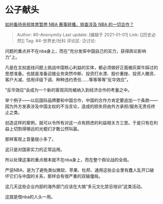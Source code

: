 # 公子献头
[如何看待央视体育暂停 NBA 赛事转播，排查涉及 NBA 的一切合作？](https://www.zhihu.com/question/349675424/answer/850369777)

> Author: #0-Anonymity
> Last update: [编辑于 2021-01-01]
> Link: [[历史必然]]
> Tag: #4-世界史/社科
> 评论区:
> 泛讨论:

问题的重点并不在nba身上，而在“充分发挥中国自己的实力，获得舆论影响力”上。

凡是在主权底线问题上挑战中国核心利益的实体，都必须做好正面被灰犀牛踩过的思想准备。也就是准备迎接业务突然中断、投资打水漂、股价重挫、投资人撤资、客户大减、信用评级下调、种种违约责任……等等等等“反华效应”。

“反华效应”会成为一个新的客观风险被纳入到经济合作的考量之中。

举个例子——以后国际品牌要和中国合作，中国的合作方肯定要追加一个条款——因为外方发表涉及中国主权的不当言论，造成的损失将由外方承担/服务无责任终止之类。

创造这样的案例，就可以令所有对这一点有顾虑的利益相关方三思。于是只有在利益上切割得够远的光棍们才敢公然叫嚣。

那样客观上音量就小多了。

这只是对国家实力的正常运用。

所以处理这事的重点根本就不在nba身上，而在整个舆论战的全局。

严惩NBA，是为了避免类似微软、苹果、杜邦、通用这些企业里有蠢人乱开口破坏它们与中国的关系，那样会有很严重的双输僵局。

这几天这些企业内部的海外部门应该在大搞“多元文化禁忌培训”这类活动。

这就是借nba的人头一用。
